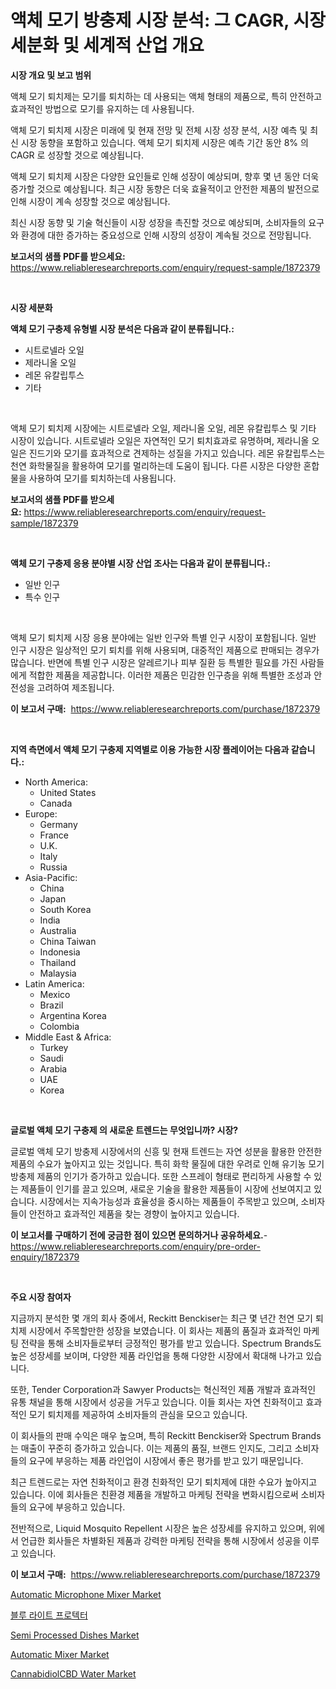 <p><h1>액체 모기 방충제 시장 분석: 그 CAGR, 시장 세분화 및 세계적 산업 개요</h1></p><p><strong>시장 개요 및 보고 범위</strong></p>
<p><p>액체 모기 퇴치제는 모기를 퇴치하는 데 사용되는 액체 형태의 제품으로, 특히 안전하고 효과적인 방법으로 모기를 유지하는 데 사용됩니다. </p><p>액체 모기 퇴치제 시장은 미래에 및 현재 전망 및 전체 시장 성장 분석, 시장 예측 및 최신 시장 동향을 포함하고 있습니다. 액체 모기 퇴치제 시장은 예측 기간 동안 8% 의 CAGR 로 성장할 것으로 예상됩니다.</p><p>액체 모기 퇴치제 시장은 다양한 요인들로 인해 성장이 예상되며, 향후 몇 년 동안 더욱 증가할 것으로 예상됩니다. 최근 시장 동향은 더욱 효율적이고 안전한 제품의 발전으로 인해 시장이 계속 성장할 것으로 예상됩니다.</p><p>최신 시장 동향 및 기술 혁신들이 시장 성장을 촉진할 것으로 예상되며, 소비자들의 요구와 환경에 대한 증가하는 중요성으로 인해 시장의 성장이 계속될 것으로 전망됩니다.</p></p>
<p><strong>보고서의 샘플 PDF를 받으세요:</strong> <a href="https://www.reliableresearchreports.com/enquiry/request-sample/1872379">https://www.reliableresearchreports.com/enquiry/request-sample/1872379</a></p>
<p>&nbsp;</p>
<p><strong>시장 세분화</strong></p>
<p><strong>액체 모기 구충제 유형별 시장 분석은 다음과 같이 분류됩니다.:</strong></p>
<p><ul><li>시트로넬라 오일</li><li>제라니올 오일</li><li>레몬 유칼립투스</li><li>기타</li></ul></p>
<p>&nbsp;</p>
<p><p>액체 모기 퇴치제 시장에는 시트로넬라 오일, 제라니올 오일, 레몬 유칼립투스 및 기타 시장이 있습니다. 시트로넬라 오일은 자연적인 모기 퇴치효과로 유명하며, 제라니올 오일은 진드기와 모기를 효과적으로 견제하는 성질을 가지고 있습니다. 레몬 유칼립투스는 천연 화학물질을 활용하여 모기를 멀리하는데 도움이 됩니다. 다른 시장은 다양한 혼합물을 사용하여 모기를 퇴치하는데 사용됩니다.</p></p>
<p><strong>보고서의 샘플 PDF를 받으세요:</strong>&nbsp;<a href="https://www.reliableresearchreports.com/enquiry/request-sample/1872379">https://www.reliableresearchreports.com/enquiry/request-sample/1872379</a></p>
<p>&nbsp;</p>
<p><strong> 액체 모기 구충제 응용 분야별 시장 산업 조사는 다음과 같이 분류됩니다.:</strong></p>
<p><ul><li>일반 인구</li><li>특수 인구</li></ul></p>
<p>&nbsp;</p>
<p><p>액체 모기 퇴치제 시장 응용 분야에는 일반 인구와 특별 인구 시장이 포함됩니다. 일반 인구 시장은 일상적인 모기 퇴치를 위해 사용되며, 대중적인 제품으로 판매되는 경우가 많습니다. 반면에 특별 인구 시장은 알레르기나 피부 질환 등 특별한 필요를 가진 사람들에게 적합한 제품을 제공합니다. 이러한 제품은 민감한 인구층을 위해 특별한 조성과 안전성을 고려하여 제조됩니다.</p></p>
<p><strong>이 보고서 구매:</strong>&nbsp; <a href="https://www.reliableresearchreports.com/purchase/1872379">https://www.reliableresearchreports.com/purchase/1872379</a></p>
<p>&nbsp;</p>
<p><strong>지역 측면에서 액체 모기 구충제 지역별로 이용 가능한 시장 플레이어는 다음과 같습니다.:</strong></p>
<p><ul>
    <li>
        North America:
        <ul>
            <li>United States</li>
            <li>Canada</li>
        </ul>
    </li>
    <li>
        Europe:
        <ul>
            <li>Germany</li>
            <li>France</li>
            <li>U.K.</li>
            <li>Italy</li>
            <li>Russia</li>
        </ul>
    </li>
    <li>
        Asia-Pacific:
        <ul>
            <li>China</li>
            <li>Japan</li>
            <li>South Korea</li>
            <li>India</li>
            <li>Australia</li>
            <li>China Taiwan</li>
            <li>Indonesia</li>
            <li>Thailand</li>
            <li>Malaysia</li>
        </ul>
    </li>
    <li>
        Latin America:
        <ul>
            <li>Mexico</li>
            <li>Brazil</li>
            <li>Argentina Korea</li>
            <li>Colombia</li>
        </ul>
    </li>
    <li>
        Middle East & Africa:
        <ul>
            <li>Turkey</li>
            <li>Saudi</li>
            <li>Arabia</li>
            <li>UAE</li>
            <li>Korea</li>
        </ul>
    </li>
    </ul></p>
<p>&nbsp;</p>
<p><strong>글로벌 액체 모기 구충제 의 새로운 트렌드는 무엇입니까? 시장?</strong></p>
<p><p>글로벌 액체 모기 방충제 시장에서의 신흥 및 현재 트렌드는 자연 성분을 활용한 안전한 제품의 수요가 높아지고 있는 것입니다. 특히 화학 물질에 대한 우려로 인해 유기농 모기 방충제 제품의 인기가 증가하고 있습니다. 또한 스프레이 형태로 편리하게 사용할 수 있는 제품들이 인기를 끌고 있으며, 새로운 기술을 활용한 제품들이 시장에 선보여지고 있습니다. 시장에서는 지속가능성과 효율성을 중시하는 제품들이 주목받고 있으며, 소비자들이 안전하고 효과적인 제품을 찾는 경향이 높아지고 있습니다.</p></p>
<p><strong>이 보고서를 구매하기 전에 궁금한 점이 있으면 문의하거나 공유하세요.</strong>- <a href="https://www.reliableresearchreports.com/enquiry/pre-order-enquiry/1872379">https://www.reliableresearchreports.com/enquiry/pre-order-enquiry/1872379</a></p>
<p>&nbsp;</p>
<p><strong>주요 시장 참여자</strong></p>
<p><p>지금까지 분석한 몇 개의 회사 중에서, Reckitt Benckiser는 최근 몇 년간 천연 모기 퇴치제 시장에서 주목할만한 성장을 보였습니다. 이 회사는 제품의 품질과 효과적인 마케팅 전략을 통해 소비자들로부터 긍정적인 평가를 받고 있습니다. Spectrum Brands도 높은 성장세를 보이며, 다양한 제품 라인업을 통해 다양한 시장에서 확대해 나가고 있습니다.</p><p>또한, Tender Corporation과 Sawyer Products는 혁신적인 제품 개발과 효과적인 유통 채널을 통해 시장에서 성공을 거두고 있습니다. 이들 회사는 자연 친화적이고 효과적인 모기 퇴치제를 제공하여 소비자들의 관심을 모으고 있습니다.</p><p>이 회사들의 판매 수익은 매우 높으며, 특히 Reckitt Benckiser와 Spectrum Brands는 매출이 꾸준히 증가하고 있습니다. 이는 제품의 품질, 브랜드 인지도, 그리고 소비자들의 요구에 부응하는 제품 라인업이 시장에서 좋은 평가를 받고 있기 때문입니다.</p><p>최근 트렌드로는 자연 친화적이고 환경 친화적인 모기 퇴치제에 대한 수요가 높아지고 있습니다. 이에 회사들은 친환경 제품을 개발하고 마케팅 전략을 변화시킴으로써 소비자들의 요구에 부응하고 있습니다.</p><p>전반적으로, Liquid Mosquito Repellent 시장은 높은 성장세를 유지하고 있으며, 위에서 언급한 회사들은 차별화된 제품과 강력한 마케팅 전략을 통해 시장에서 성공을 이루고 있습니다.</p></p>
<p><strong>이 보고서 구매:</strong>&nbsp;&nbsp;<a href="https://www.reliableresearchreports.com/purchase/1872379">https://www.reliableresearchreports.com/purchase/1872379</a></p>
<p><p><a href="https://github.com/luckyshygirl/Market-Research-Report-List-3/blob/main/automatic-microphone-mixer-market.md">Automatic Microphone Mixer Market</a></p><p><a href="https://github.com/laholand/Market-Research-Report-List-3/blob/main/99529572230.md">블루 라이트 프로텍터</a></p><p><a href="https://issuu.com/reportprime-2/docs/semi-processed-dishes-market-size-2030.pptx">Semi Processed Dishes Market</a></p><p><a href="https://github.com/vimar16th/Market-Research-Report-List-3/blob/main/automatic-mixer-market.md">Automatic Mixer Market</a></p><p><a href="https://issuu.com/reportprime-2/docs/cannabidiolcbd-water-market-size-20_1e4ce9f2fd3501">CannabidiolCBD Water Market</a></p></p>
